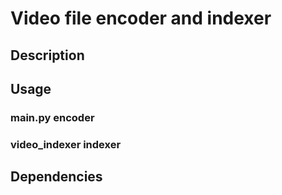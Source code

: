 # Video file encoder and indexer

## Description

## Usage

### main.py encoder

### video_indexer indexer

## Dependencies